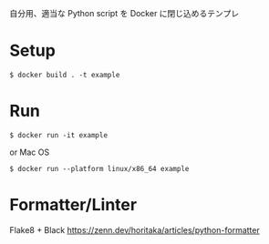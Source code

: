 自分用、適当な Python script を Docker に閉じ込めるテンプレ
# Setup 
```
$ docker build . -t example
```

# Run
```
$ docker run -it example
```
or Mac OS
```
$ docker run --platform linux/x86_64 example
```

# Formatter/Linter
Flake8 + Black
https://zenn.dev/horitaka/articles/python-formatter